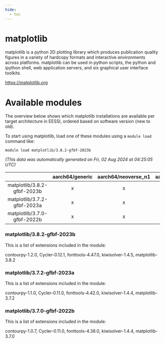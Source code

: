 ```yaml
---
hide:
  - toc
---
```


matplotlib
==========


matplotlib is a python 2D plotting library which produces publication quality figures in a variety of hardcopy formats and interactive environments across platforms. matplotlib can be used in python scripts, the python and ipython shell, web application servers, and six graphical user interface toolkits.

https://matplotlib.org
# Available modules


The overview below shows which matplotlib installations are available per target architecture in EESSI, ordered based on software version (new to old).

To start using matplotlib, load one of these modules using a `module load` command like:

```shell
module load matplotlib/3.8.2-gfbf-2023b
```

*(This data was automatically generated on Fri, 02 Aug 2024 at 04:25:05 UTC)*  

| |aarch64/generic|aarch64/neoverse_n1|aarch64/neoverse_v1|x86_64/generic|x86_64/amd/zen2|x86_64/amd/zen3|x86_64/amd/zen4|x86_64/intel/haswell|x86_64/intel/skylake_avx512|
| :---: | :---: | :---: | :---: | :---: | :---: | :---: | :---: | :---: | :---: |
|matplotlib/3.8.2-gfbf-2023b|x|x|x|x|x|x|x|x|x|
|matplotlib/3.7.2-gfbf-2023a|x|x|x|x|x|x|-|x|x|
|matplotlib/3.7.0-gfbf-2022b|x|x|x|x|x|x|-|x|x|


### matplotlib/3.8.2-gfbf-2023b

This is a list of extensions included in the module:

contourpy-1.2.0, Cycler-0.12.1, fonttools-4.47.0, kiwisolver-1.4.5, matplotlib-3.8.2

### matplotlib/3.7.2-gfbf-2023a

This is a list of extensions included in the module:

contourpy-1.1.0, Cycler-0.11.0, fonttools-4.42.0, kiwisolver-1.4.4, matplotlib-3.7.2

### matplotlib/3.7.0-gfbf-2022b

This is a list of extensions included in the module:

contourpy-1.0.7, Cycler-0.11.0, fonttools-4.38.0, kiwisolver-1.4.4, matplotlib-3.7.0